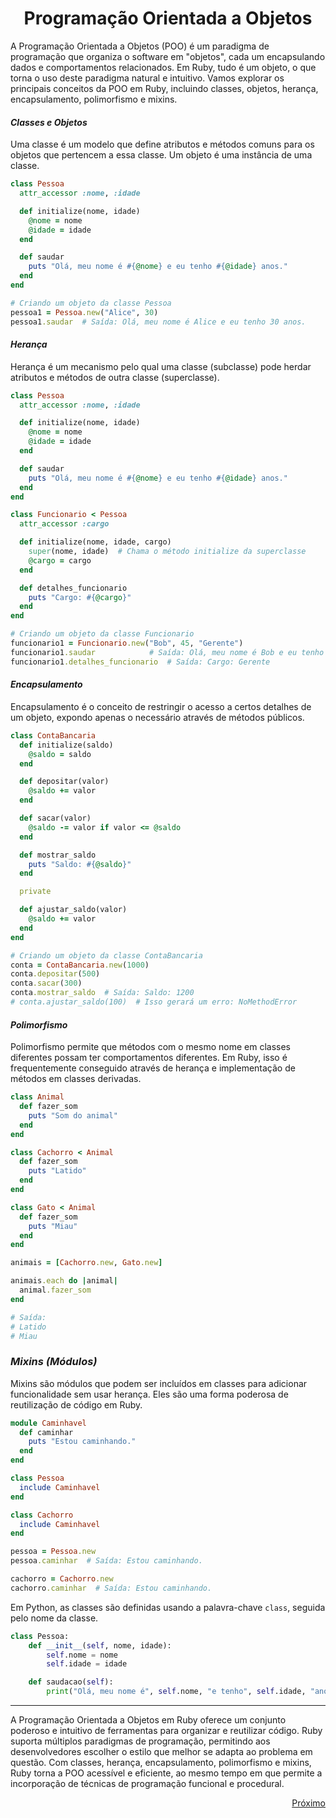 # <h1 align = "Center">**Programação Orientada a Objetos**</h1>

A Programação Orientada a Objetos (POO) é um paradigma de programação que organiza o software em "objetos", cada um encapsulando dados e comportamentos relacionados. Em Ruby, tudo é um objeto, o que torna o uso deste paradigma natural e intuitivo. Vamos explorar os principais conceitos da POO em Ruby, incluindo classes, objetos, herança, encapsulamento, polimorfismo e mixins.

#### *Classes e Objetos*

Uma classe é um modelo que define atributos e métodos comuns para os objetos que pertencem a essa classe. Um objeto é uma instância de uma classe.

```ruby
class Pessoa
  attr_accessor :nome, :idade

  def initialize(nome, idade)
    @nome = nome
    @idade = idade
  end

  def saudar
    puts "Olá, meu nome é #{@nome} e eu tenho #{@idade} anos."
  end
end

# Criando um objeto da classe Pessoa
pessoa1 = Pessoa.new("Alice", 30)
pessoa1.saudar  # Saída: Olá, meu nome é Alice e eu tenho 30 anos.
```

#### *Herança*

Herança é um mecanismo pelo qual uma classe (subclasse) pode herdar atributos e métodos de outra classe (superclasse).

```ruby
class Pessoa
  attr_accessor :nome, :idade

  def initialize(nome, idade)
    @nome = nome
    @idade = idade
  end

  def saudar
    puts "Olá, meu nome é #{@nome} e eu tenho #{@idade} anos."
  end
end

class Funcionario < Pessoa
  attr_accessor :cargo

  def initialize(nome, idade, cargo)
    super(nome, idade)  # Chama o método initialize da superclasse
    @cargo = cargo
  end

  def detalhes_funcionario
    puts "Cargo: #{@cargo}"
  end
end

# Criando um objeto da classe Funcionario
funcionario1 = Funcionario.new("Bob", 45, "Gerente")
funcionario1.saudar            # Saída: Olá, meu nome é Bob e eu tenho 45 anos.
funcionario1.detalhes_funcionario  # Saída: Cargo: Gerente
```

#### *Encapsulamento*

Encapsulamento é o conceito de restringir o acesso a certos detalhes de um objeto, expondo apenas o necessário através de métodos públicos.

```ruby
class ContaBancaria
  def initialize(saldo)
    @saldo = saldo
  end

  def depositar(valor)
    @saldo += valor
  end

  def sacar(valor)
    @saldo -= valor if valor <= @saldo
  end

  def mostrar_saldo
    puts "Saldo: #{@saldo}"
  end

  private

  def ajustar_saldo(valor)
    @saldo += valor
  end
end

# Criando um objeto da classe ContaBancaria
conta = ContaBancaria.new(1000)
conta.depositar(500)
conta.sacar(300)
conta.mostrar_saldo  # Saída: Saldo: 1200
# conta.ajustar_saldo(100)  # Isso gerará um erro: NoMethodError
```

#### *Polimorfismo*

Polimorfismo permite que métodos com o mesmo nome em classes diferentes possam ter comportamentos diferentes. Em Ruby, isso é frequentemente conseguido através de herança e implementação de métodos em classes derivadas.

```ruby
class Animal
  def fazer_som
    puts "Som do animal"
  end
end

class Cachorro < Animal
  def fazer_som
    puts "Latido"
  end
end

class Gato < Animal
  def fazer_som
    puts "Miau"
  end
end

animais = [Cachorro.new, Gato.new]

animais.each do |animal|
  animal.fazer_som
end

# Saída:
# Latido
# Miau
```

### *Mixins (Módulos)*
Mixins são módulos que podem ser incluídos em classes para adicionar funcionalidade sem usar herança. Eles são uma forma poderosa de reutilização de código em Ruby.

```ruby
module Caminhavel
  def caminhar
    puts "Estou caminhando."
  end
end

class Pessoa
  include Caminhavel
end

class Cachorro
  include Caminhavel
end

pessoa = Pessoa.new
pessoa.caminhar  # Saída: Estou caminhando.

cachorro = Cachorro.new
cachorro.caminhar  # Saída: Estou caminhando.
```

Em Python, as classes são definidas usando a palavra-chave `class`, seguida pelo nome da classe.

```python
class Pessoa:
    def __init__(self, nome, idade):
        self.nome = nome
        self.idade = idade

    def saudacao(self):
        print("Olá, meu nome é", self.nome, "e tenho", self.idade, "anos.")
```
---

A Programação Orientada a Objetos em Ruby oferece um conjunto poderoso e intuitivo de ferramentas para organizar e reutilizar código. Ruby suporta múltiplos paradigmas de programação, permitindo aos desenvolvedores escolher o estilo que melhor se adapta ao problema em questão. Com classes, herança, encapsulamento, polimorfismo e mixins, Ruby torna a POO acessível e eficiente, ao mesmo tempo em que permite a incorporação de técnicas de programação funcional e procedural.

<a href = "">
  <p align = "right">Próximo</p>
</a>